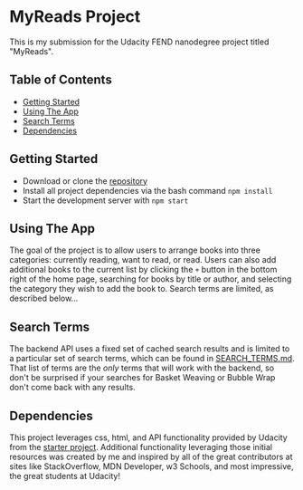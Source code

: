 # MyReads Project

This is my submission for the Udacity FEND nanodegree project titled "MyReads".

## Table of Contents

* [Getting Started](#getting_started)
* [Using The App](#using_the_app)
* [Search Terms](#search_terms)
* [Dependencies](#dependencies)

## Getting Started

* Download or clone the [repository](https://github.com/jadgowen/myreads-react-fend.git)
* Install all project dependencies via the bash command `npm install`
* Start the development server with `npm start`

## Using The App

The goal of the project is to allow users to arrange books into three categories: currently reading, want to read, or read. Users can also add additional books to the current list by clicking the `+` button in the bottom right of the home page, searching for books by title or author, and selecting the category they wish to add the book to. Search terms are limited, as described below...

## Search Terms

The backend API uses a fixed set of cached search results and is limited to a particular set of search terms, which can be found in [SEARCH_TERMS.md](SEARCH_TERMS.md). That list of terms are the _only_ terms that will work with the backend, so don't be surprised if your searches for Basket Weaving or Bubble Wrap don't come back with any results.


## Dependencies

This project leverages css, html, and API functionality provided by Udacity from the [starter project](https://github.com/udacity/reactnd-project-myreads-starter). Additional functionality leveraging those initial resources was created by me and inspired by all of the great contributors at sites like StackOverflow, MDN Developer, w3 Schools, and most impressive, the great students at Udacity!
